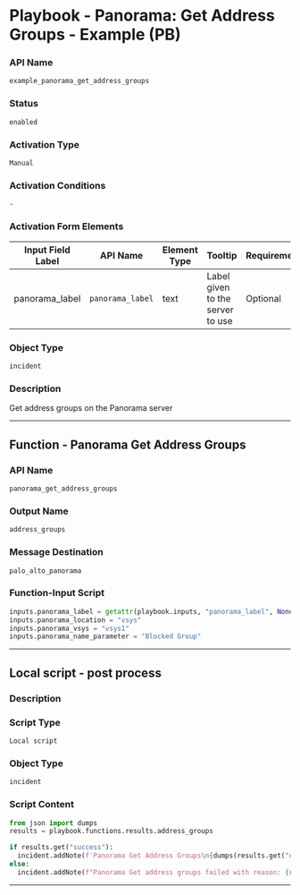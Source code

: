 <!--
    DO NOT MANUALLY EDIT THIS FILE
    THIS FILE IS AUTOMATICALLY GENERATED WITH resilient-sdk codegen
    Generated with resilient-sdk v51.0.0.1.486
-->

# Playbook - Panorama: Get Address Groups - Example (PB)

### API Name
`example_panorama_get_address_groups`

### Status
`enabled`

### Activation Type
`Manual`

### Activation Conditions
`-`

### Activation Form Elements
| Input Field Label | API Name | Element Type | Tooltip | Requirement |
| ----------------- | -------- | ------------ | ------- | ----------- |
| panorama_label | `panorama_label` | text | Label given to the server to use | Optional |

### Object Type
`incident`

### Description
Get address groups on the Panorama server


---
## Function - Panorama Get Address Groups

### API Name
`panorama_get_address_groups`

### Output Name
`address_groups`

### Message Destination
`palo_alto_panorama`

### Function-Input Script
```python
inputs.panorama_label = getattr(playbook.inputs, "panorama_label", None)
inputs.panorama_location = "vsys"
inputs.panorama_vsys = "vsys1"
inputs.panorama_name_parameter = "Blocked Group"
```

---

## Local script - post process

### Description


### Script Type
`Local script`

### Object Type
`incident`

### Script Content
```python
from json import dumps
results = playbook.functions.results.address_groups

if results.get("success"):
  incident.addNote(f'Panorama Get Address Groups\n{dumps(results.get("content", {}), indent=4)}')
else:
  incident.addNote(f"Panorama Get address groups failed with reason: {results.get('reason')}")
```

---

